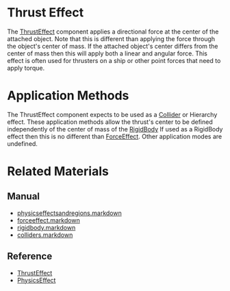 # Thrust Effect
The [ThrustEffect](https://plasmaengine.github.io/PlasmaDocs/Plasma1/C++/code_reference/class_reference/thrusteffect.markdown) component applies a directional force at the center of the attached object. Note that this is different than applying the force through the object's center of mass. If the attached object's center differs from the center of mass then this will apply both a linear and angular force. This effect is often used for thrusters on a ship or other point forces that need to apply torque.

# Application Methods
The ThrustEffect component expects to be used as a [Collider](https://plasmaengine.github.io/PlasmaDocs/Plasma1/Editor/physics/physicseffectsandregions/colliders.markdown) or Hierarchy effect. These application methods allow the thrust's center to be defined independently of the center of mass of the [RigidBody](https://plasmaengine.github.io/PlasmaDocs/Plasma1/Editor/physics/physicseffectsandregions/rigidbody.markdown) If used as a RigidBody effect then this is no different than [ForceEffect](https://plasmaengine.github.io/PlasmaDocs/Plasma1/Editor/physics/physicseffectsandregions/forceeffect.markdown). Other application modes are undefined.

# Related Materials
## Manual
- [physicseffectsandregions.markdown](https://plasmaengine.github.io/PlasmaDocs/Plasma1/Editor/physics/physicseffectsandregions.markdown)
- [forceeffect.markdown](https://plasmaengine.github.io/PlasmaDocs/Plasma1/Editor/physics/physicseffectsandregions/forceeffect.markdown)
- [rigidbody.markdown](https://plasmaengine.github.io/PlasmaDocs/Plasma1/Editor/physics/physicseffectsandregions/rigidbody.markdown)
- [colliders.markdown](https://plasmaengine.github.io/PlasmaDocs/Plasma1/Editor/physics/physicseffectsandregions/colliders.markdown)

## Reference
- [ThrustEffect](https://plasmaengine.github.io/PlasmaDocs/Plasma1/C++/code_reference/class_reference/thrusteffect.markdown)
- [PhysicsEffect](https://plasmaengine.github.io/PlasmaDocs/Plasma1/C++/code_reference/class_reference/physicseffect.markdown) 

 